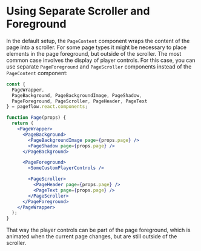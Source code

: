 # Using Separate Scroller and Foreground

In the default setup, the `PageContent` component wraps the content of
the page into a scroller. For some page types it might be necessary to
place elements in the page foreground, but outside of the
scroller. The most common case involves the display of player
controls. For this case, you can use separate `PageForeground` and
`PageScroller` components instead of the `PageContent` component:

```jsx
const {
  PageWrapper,
  PageBackground, PageBackgroundImage, PageShadow,
  PageForeground, PageScroller, PageHeader, PageText
} = pageflow.react.components;

function Page(props) {
  return (
    <PageWrapper>
      <PageBackground>
        <PageBackgroundImage page={props.page} />
        <PageShadow page={props.page} />
      </PageBackground>

      <PageForeground>
        <SomeCustomPlayerControls />

        <PageScroller>
          <PageHeader page={props.page} />
          <PageText page={props.page} />
        </PageScroller>
      </PageForeground>
    </PageWrapper>
  );
}
```

That way the player controls can be part of the page foreground, which
is animated when the current page changes, but are still outside of
the scroller.

